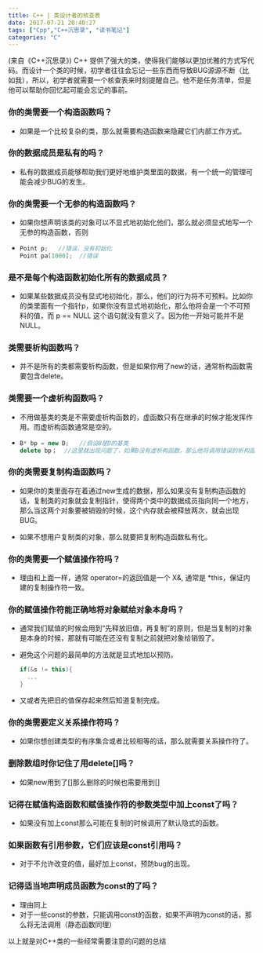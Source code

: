 ```yaml
---
title: C++ | 类设计者的核查表
date: 2017-07-21 20:40:27
tags: ["Cpp","C++沉思录", "读书笔记"]
categories: "C"
---
```

(来自《C++沉思录》)
C++ 提供了强大的类，使得我们能够以更加优雅的方式写代码。而设计一个类的时候，初学者往往会忘记一些东西而导致BUG源源不断（比如我），所以，初学者就需要一个核查表来时刻提醒自己。他不是任务清单，但是他可以帮助你回忆起可能会忘记的事前。
<!--more-->

### 你的类需要一个构造函数吗？

   - 如果是一个比较复杂的类，那么就需要构造函数来隐藏它们内部工作方式。


### 你的数据成员是私有的吗？

   - 私有的数据成员能够帮助我们更好地维护类里面的数据，有一个统一的管理可能会减少BUG的发生。


### 你的类需要一个无参的构造函数吗？

   - 如果你想声明该类的对象可以不显式地初始化他们，那么就必须显式地写一个无参的构造函数，否则
   - ```c++
     Point p;	//错误，没有初始化
     Point pa[1000];  //错误
     ```


### 是不是每个构造函数初始化所有的数据成员？

   - 如果某些数据成员没有显式地初始化，那么，他们的行为将不可预料。比如你的类里面有一个指针p，如果你没有显式地初始化，那么他将会是一个不可预料的值，而 p == NULL 这个语句就没有意义了。因为他一开始可能并不是NULL。


### 类需要析构函数吗？

   - 并不是所有的类都需要析构函数，但是如果你用了new的话，通常析构函数需要包含delete。


### 类需要一个虚析构函数吗？

   - 不用做基类的类是不需要虚析构函数的，虚函数只有在继承的时候才能发挥作用。而虚析构函数通常是空的。

   - ```c++
     B* bp = new D;   //假设B是D的基类
     delete bp；  //这里就出现问题了，如果B没有虚析构函数，那么他将调用错误的析构函数。

     ```


### 你的类需要复制构造函数吗？

   - 如果你的类里面存在着通过new生成的数据，那么如果没有复制构造函数的话，复制类的对象就会复制指针，使得两个类中的数据成员指向同一个地方，那么当这两个对象要被销毁的时候，这个内存就会被释放两次，就会出现BUG。

   - 如果不想用户复制类的对象，那么就要把复制构造函数私有化。


### 你的类需要一个赋值操作符吗？

   - 理由和上面一样，通常 operator=的返回值是一个 X&, 通常是 *this，保证内建的复制操作符一致。


### 你的赋值操作符能正确地将对象赋给对象**本身**吗？

   - 通常我们赋值的时候会用到“先释放旧值，再复制”的原则，但是当复制的对象是本身的时候，那就有可能在还没有复制之前就把对象给销毁了。

   - 避免这个问题的最简单的方法就是显式地加以预防。

     ```c++
     if(&s != this){
       ...
     }
     ```

   - 又或者先把旧的值保存起来然后知道复制完成。


### 你的类需要定义关系操作符吗？

   - 如果你想创建类型的有序集合或者比较相等的话，那么就需要关系操作符了。


### 删除数组时你记住了用delete[]吗？

   - 如果new用到了[]那么删除的时候也需要用到[]


### 记得在赋值构造函数和赋值操作符的参数类型中加上const了吗？

   - 如果没有加上const那么可能在复制的时候调用了默认隐式的函数。


### 如果函数有引用参数，它们应该是const引用吗？

   - 对于不允许改变的值，最好加上const，预防bug的出现。


### 记得适当地声明成员函数为const的了吗？

   - 理由同上
   - 对于一些const的参数，只能调用const的函数，如果不声明为const的话，那么将无法调用（静态函数同理）




以上就是对C++类的一些经常需要注意的问题的总结
